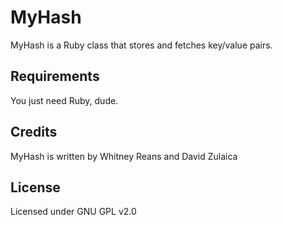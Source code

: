 # MyHash

MyHash is a Ruby class that stores and fetches key/value pairs.

## Requirements

You just need Ruby, dude.

## Credits

MyHash is written by Whitney Reans and David Zulaica

## License

Licensed under GNU GPL v2.0
